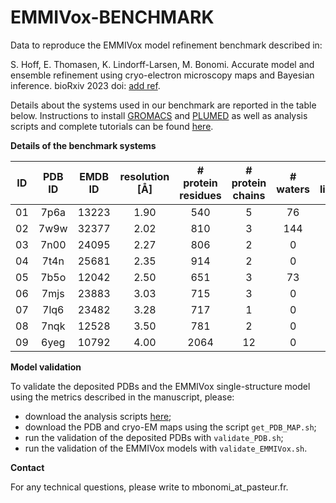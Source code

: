 # EMMIVox-BENCHMARK
Data to reproduce the EMMIVox model refinement benchmark described in:

S. Hoff, E. Thomasen, K. Lindorff-Larsen, M. Bonomi. Accurate model and ensemble refinement using cryo-electron microscopy maps and Bayesian inference.
bioRxiv 2023 doi: [add ref]().

Details about the systems used in our benchmark are
reported in the table below. Instructions to install [GROMACS](https://www.gromacs.org) and [PLUMED](https://www.plumed.org) as well as analysis scripts and complete tutorials can be found [here](https://github.com/maxbonomi/EMMIVox).

**Details of the benchmark systems**

| ID | PDB ID | EMDB ID | resolution [Å] | # protein residues | # protein chains | # waters | # lipids | # ligands | # waters | # lipids | # buffer ions | # atoms |
| :------: |  :------:  |  :------:  | :------: | :------:  | :------:  | :------: | :------: |  :------:  |  :------:  | :------: | :------:  | :------:  |
 | 01  | 7p6a  | 13223  | 1.90  | 540  | 5  | 76  | 0  | 0  | 10,782  | 0  | 124  | 40,805 |
 | 02  | 7w9w  | 32377  | 2.02  | 810  | 3  | 144  | 24  | 0  | 17,548  | 169  | 113  | 86,452 |
 | 03  | 7n00  | 24095  | 2.27  | 806  | 2  | 0  | 0  | 0  | 43,754  | 0  | 260  | 143,124 |
 | 04  | 7t4n  | 25681  | 2.35  | 914  | 2  | 0  | 0  | 0  | 100,987  | 0  | 574  | 318,262 |
 | 05  | 7b5o  | 12042  | 2.50  | 651  | 3  | 73  | 0  | 1  | 50,944  | 0  | 289  | 163,693 |
 | 06  | 7mjs  | 23883  | 3.03  | 715  | 3  | 0  | 1  | 2  | 29,943  | 190  | 168  | 126,588 |
 | 07  | 7lq6  | 23482  | 3.28  | 717  | 1  | 0  | 0  | 0  | 80,921  | 0  | 465  | 254,485 |
 | 08  | 7nqk  | 12528  | 3.50  | 781  | 2  | 0  | 0  | 0  | 39,764  | 328  | 222  | 175,791 |
 | 09  | 6yeg  | 10792  | 4.00  | 2064  | 12  | 0  | 0  | 0  | 60,592  | 0  | 496  | 212,980 |

**Model validation**

To validate the deposited PDBs and the EMMIVox single-structure model using the metrics described in the manuscript, please:

- download the analysis scripts [here](https://github.com/maxbonomi/EMMIVox);
- download the PDB and cryo-EM maps using the script `get_PDB_MAP.sh`;
- run the validation of the deposited PDBs with `validate_PDB.sh`;
- run the validation of the EMMIVox models with `validate_EMMIVox.sh`. 

**Contact**

For any technical questions, please write to mbonomi_at_pasteur.fr.
